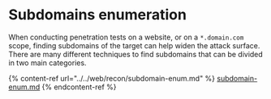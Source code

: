 # Subdomains enumeration

When conducting penetration tests on a website, or on a `*.domain.com` scope, finding subdomains of the target can help widen the attack surface. There are many different techniques to find subdomains that can be divided in two main categories.

{% content-ref url="../../web/recon/subdomain-enum.md" %}
[subdomain-enum.md](../../web/recon/subdomain-enum.md)
{% endcontent-ref %}

